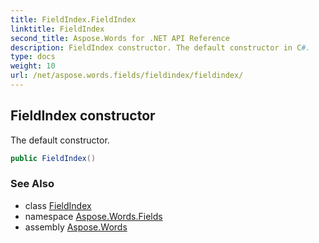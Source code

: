 ```yaml
---
title: FieldIndex.FieldIndex
linktitle: FieldIndex
second_title: Aspose.Words for .NET API Reference
description: FieldIndex constructor. The default constructor in C#.
type: docs
weight: 10
url: /net/aspose.words.fields/fieldindex/fieldindex/
---
```

## FieldIndex constructor

The default constructor.

```csharp
public FieldIndex()
```

### See Also

* class [FieldIndex](../)
* namespace [Aspose.Words.Fields](../../fieldindex/)
* assembly [Aspose.Words](../../../)
